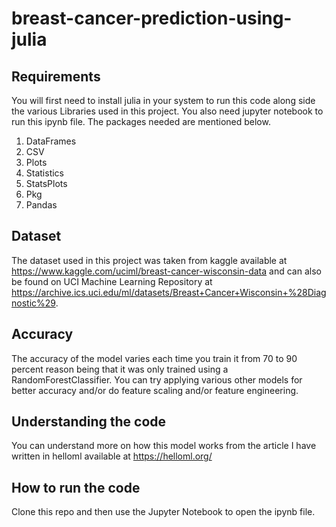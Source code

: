 # breast-cancer-prediction-using-julia
## Requirements
You will first need to install julia in your system to run this code along side the various Libraries used in this project. You also need jupyter notebook  to run this ipynb file. The packages needed are mentioned below. 
1. DataFrames
2. CSV
3. Plots
4. Statistics
5. StatsPlots
6. Pkg
7. Pandas
## Dataset
The dataset used in this project was taken from kaggle available at https://www.kaggle.com/uciml/breast-cancer-wisconsin-data and can also be found on UCI Machine Learning Repository at https://archive.ics.uci.edu/ml/datasets/Breast+Cancer+Wisconsin+%28Diagnostic%29. 

## Accuracy 
The accuracy of the model varies each time you train it from 70 to 90 percent reason being that it was only trained using a RandomForestClassifier. You can try applying various other models for better accuracy and/or do feature scaling and/or feature engineering.

## Understanding the code
You can understand more on how this model works from the article I have written in helloml available at https://helloml.org/

## How to run the code
Clone this repo and then use the Jupyter Notebook to open the ipynb file. 
